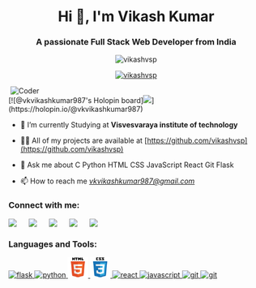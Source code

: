 <body>
<h1 align="center">Hi 👋, I'm Vikash Kumar</h1>
<h3 align="center">A passionate Full Stack Web Developer from India</h3>

<p align="center"> <img src="https://komarev.com/ghpvc/?username=vikashvsp&label=Profile%20views&color=0e75b6&style=flat" alt="vikashvsp" /> </p>

<p align="center"> <a href="https://github.com/ryo-ma/github-profile-trophy"><img src="https://github-profile-trophy.vercel.app/?username=vikashvsp&theme=darkhub" alt="vikashvsp" /></a> </p>
<img align="right" alt="Coder" width="500" src="https://camo.githubusercontent.com/9afefcbff89a66b497e623146404d0e0d51fd46d9cd4039f8580a339a2ad9cbc/68747470733a2f2f6d69726f2e6d656469756d2e636f6d2f6d61782f323830302f312a4255376630324c655165454c7a747178613865436d772e676966">
<p>[![@vkvikashkumar987's Holopin board]<img src="(https://holopin.io/api/user/board?user=vkvikashkumar987)">](https://holopin.io/@vkvikashkumar987)</p>

- 🌱 I’m currently Studying at **Visvesvaraya institute of technology**

- 👨‍💻 All of my projects are available at [https://github.com/vikashvsp](https://github.com/vikashvsp)

- 💬 Ask me about C Python HTML CSS JavaScript React Git Flask

- 📫 How to reach me *vkvikashkumar987@gmail.com*

<h3 align="left">Connect with me:</h3>
<p align="left">
    <a href="https://www.linkedin.com/in/vikash-kumar85/"><img align="left"vikash-kumar-linkedin" width="40px" src="https://cdn.jsdelivr.net/npm/simple-icons@v3/icons/linkedin.svg" /></a>
    <a href="https://twitter.com/_brownboy_85"><img align="left"vikash-kumar-twitter" width="40px" src="https://cdn.jsdelivr.net/npm/simple-icons@v3/icons/twitter.svg" /></a>
    <a href="https://www.hackerrank.com/vkvikashkumar987"><img align="left"vikash-kumar-hacker-rank" width="40px" src="https://cdn.jsdelivr.net/npm/simple-icons@v3/icons/hackerrank.svg" /></a>
    <a href="https://www.freecodecamp.org/vikashvsp"><img align="left"vikash-kumar-freecodecamp" width="40px" src="https://cdn.jsdelivr.net/npm/simple-icons@v3/icons/freecodecamp.svg" /></a>
    <a href="https://www.udemy.com/user/vikash-kumar-2455/"><img align="left"vikash-kumar-udemy" width="40px" src="https://cdn.jsdelivr.net/npm/simple-icons@v3/icons/udemy.svg" /></a>
</p>
<br>
<h3 align="left">Languages and Tools:</h3>
<p align="left"><a href="https://flask.palletsprojects.com/en/2.1.x/" target="_blank"> <img src="https://www.vectorlogo.zone/logos/pocoo_flask/pocoo_flask-icon.svg" alt="flask" width="40" height="40"/> </a> 
    <a href="https://www.python.org/" target="_blank"> <img src="https://www.vectorlogo.zone/logos/python/python-icon.svg" alt="python" width="40" height="40"/> </a> 
    <a href="https://www.w3.org/html/" target="_blank"> <img src="https://raw.githubusercontent.com/devicons/devicon/master/icons/html5/html5-original-wordmark.svg" alt="html5" width="40" height="40"/> </a> 
<a href="https://www.w3schools.com/css/" target="_blank"> <img src="https://raw.githubusercontent.com/devicons/devicon/master/icons/css3/css3-original-wordmark.svg" alt="css3" width="40" height="40"/> </a>
<a href="https://reactjs.org/" target="_blank"> <img src="https://www.vectorlogo.zone/logos/reactjs/reactjs-icon.svg" alt="react" width="40" height="40"/> </a> 
<a href="https://www.w3schools.com/js/" target="_blank"> <img src="https://www.vectorlogo.zone/logos/javascript/javascript-icon.svg" alt="javascript" width="40" height="40"/> </a> 
<a href="https://git-scm.com/" target="_blank"> <img src="https://www.vectorlogo.zone/logos/git-scm/git-scm-icon.svg" alt="git" width="40" height="40"/> </a> 
<a href="https://aws.amazon.com/" target="_blank"> <img src="https://www.vectorlogo.zone/logos/amazon_aws/amazon_aws-icon.svg" alt="git" width="40" height="40"/> </a> 
   
<br>
</body>
